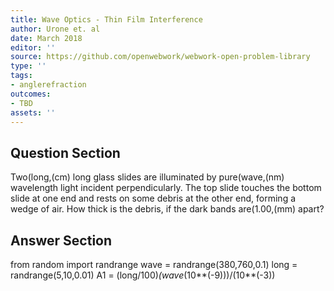```yaml
---
title: Wave Optics - Thin Film Interference
author: Urone et. al
date: March 2018
editor: ''
source: https://github.com/openwebwork/webwork-open-problem-library
type: ''
tags:
- anglerefraction
outcomes:
- TBD
assets: ''
---
```


## Question Section 

Two(long,(cm) long glass slides are illuminated by pure(wave,(nm) wavelength light incident perpendicularly. The top slide touches the bottom slide at one end and rests on some debris at the other end, forming a wedge of air. How thick is the debris, if the dark bands are(1.00,(mm) apart?


## Answer Section

from random import randrange
wave = randrange(380,760,0.1)
long = randrange(5,10,0.01)
A1 = (long/100)*(wave*(10**(-9)))/(10**(-3))